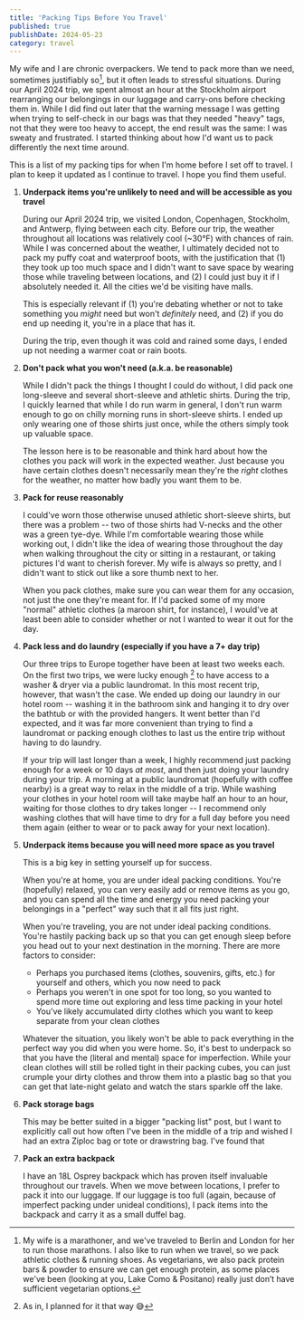 ```yaml
---
title: 'Packing Tips Before You Travel'
published: true
publishDate: 2024-05-23
category: travel
---
```


My wife and I are chronic overpackers. We tend to pack more than we need, sometimes justifiably so[^1], but it often leads to stressful situations. During our April 2024 trip, we spent almost an hour at the Stockholm airport rearranging our belongings in our luggage and carry-ons before checking them in. While I did find out later that the warning message I was getting when trying to self-check in our bags was that they needed "heavy" tags, not that they were too heavy to accept, the end result was the same: I was sweaty and frustrated. I started thinking about how I'd want us to pack differently the next time around.

[^1]: My wife is a marathoner, and we've traveled to Berlin and London for her to run those marathons. I also like to run when we travel, so we pack athletic clothes & running shoes. As vegetarians, we also pack protein bars & powder to ensure we can get enough protein, as some places we've been (looking at you, Lake Como & Positano) really just don’t have sufficient vegetarian options.

This is a list of my packing tips for when I'm home before I set off to travel. I plan to keep it updated as I continue to travel. I hope you find them useful.

1. **Underpack items you're unlikely to need and will be accessible as you travel**

   During our April 2024 trip, we visited London, Copenhagen, Stockholm, and Antwerp, flying between each city. Before our trip, the weather throughout all locations was relatively cool (~30°F) with chances of rain. While I was concerned about the weather, I ultimately decided not to pack my puffy coat and waterproof boots, with the justification that (1) they took up too much space and I didn't want to save space by wearing those while traveling between locations, and (2) I could just buy it if I absolutely needed it. All the cities we'd be visiting have malls.

   This is especially relevant if (1) you're debating whether or not to take something you _might_ need but won't _definitely_ need, and (2) if you do end up needing it, you're in a place that has it.

   During the trip, even though it was cold and rained some days, I ended up not needing a warmer coat or rain boots.

2. **Don't pack what you won't need (a.k.a. be reasonable)**

   While I didn't pack the things I thought I could do without, I did pack one long-sleeve and several short-sleeve and athletic shirts. During the trip, I quickly learned that while I do run warm in general, I don't run warm enough to go on chilly morning runs in short-sleeve shirts. I ended up only wearing one of those shirts just once, while the others simply took up valuable space.

   The lesson here is to be reasonable and think hard about how the clothes you pack will work in the expected weather. Just because you have certain clothes doesn't necessarily mean they're the _right_ clothes for the weather, no matter how badly you want them to be.

3. **Pack for reuse reasonably**

   I could've worn those otherwise unused athletic short-sleeve shirts, but there was a problem -- two of those shirts had V-necks and the other was a green tye-dye. While I'm comfortable wearing those while working out, I didn't like the idea of wearing those throughout the day when walking throughout the city or sitting in a restaurant, or taking pictures I'd want to cherish forever. My wife is always so pretty, and I didn't want to stick out like a sore thumb next to her.

   When you pack clothes, make sure you can wear them for any occasion, not just the one they're meant for. If I'd packed some of my more "normal" athletic clothes (a maroon shirt, for instance), I would've at least been able to consider whether or not I wanted to wear it out for the day.

4. **Pack less and do laundry (especially if you have a 7+ day trip)**

   Our three trips to Europe together have been at least two weeks each. On the first two trips, we were lucky enough [^2] to have access to a washer & dryer via a public laundromat. In this most recent trip, however, that wasn't the case. We ended up doing our laundry in our hotel room -- washing it in the bathroom sink and hanging it to dry over the bathtub or with the provided hangers. It went better than I'd expected, and it was far more convenient than trying to find a laundromat or packing enough clothes to last us the entire trip without having to do laundry.

   If your trip will last longer than a week, I highly recommend just packing enough for a week or 10 days _at most_, and then just doing your laundry during your trip. A morning at a public laundromat (hopefully with coffee nearby) is a great way to relax in the middle of a trip. While washing your clothes in your hotel room will take maybe half an hour to an hour, waiting for those clothes to dry takes longer -- I recommend only washing clothes that will have time to dry for a full day before you need them again (either to wear or to pack away for your next location).

[^2]: As in, I planned for it that way 😅

5. **Underpack items because you will need more space as you travel**

   This is a big key in setting yourself up for success.

   When you're at home, you are under ideal packing conditions. You're (hopefully) relaxed, you can very easily add or remove items as you go, and you can spend all the time and energy you need packing your belongings in a "perfect" way such that it all fits just right.

   When you're traveling, you are not under ideal packing conditions. You're hastily packing back up so that you can get enough sleep before you head out to your next destination in the morning. There are more factors to consider:

   - Perhaps you purchased items (clothes, souvenirs, gifts, etc.) for yourself and others, which you now need to pack
   - Perhaps you weren't in one spot for too long, so you wanted to spend more time out exploring and less time packing in your hotel
   - You've likely accumulated dirty clothes which you want to keep separate from your clean clothes

   Whatever the situation, you likely won't be able to pack everything in the perfect way you did when you were home. So, it's best to underpack so that you have the (literal and mental) space for imperfection. While your clean clothes will still be rolled tight in their packing cubes, you can just crumple your dirty clothes and throw them into a plastic bag so that you can get that late-night gelato and watch the stars sparkle off the lake.

6. **Pack storage bags**

   This may be better suited in a bigger "packing list" post, but I want to explicitly call out how often I've been in the middle of a trip and wished I had an extra Ziploc bag or tote or drawstring bag. I've found that

7. **Pack an extra backpack**

   I have an 18L Osprey backpack which has proven itself invaluable throughout our travels. When we move between locations, I prefer to pack it into our luggage. If our luggage is too full (again, because of imperfect packing under unideal conditions), I pack items into the backpack and carry it as a small duffel bag.
